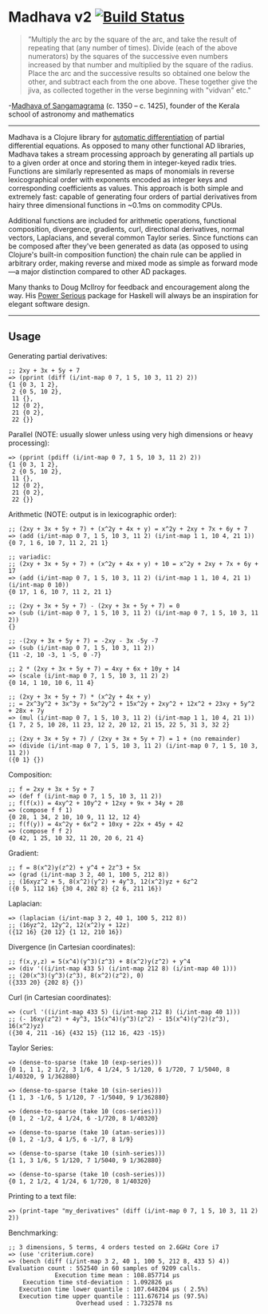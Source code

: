 # Madhava v2 [![Build Status](https://travis-ci.org/Sophia-Gold/Madhava-v2.svg?branch=master)](https://travis-ci.org/Sophia-Gold/Madhava-v2)

>”Multiply the arc by the square of the arc, and take the result of repeating that (any number of times). Divide (each of the above numerators) by the squares of the successive even numbers increased by that number and multiplied by the square of the radius. Place the arc and the successive results so obtained one below the other, and subtract each from the one above. These together give the jiva, as collected together in the verse beginning with "vidvan" etc."

-[Madhava of Sangamagrama](https://en.wikipedia.org/wiki/Madhava_of_Sangamagrama) (c. 1350 – c. 1425), founder of the Kerala school of astronomy and mathematics

---

Madhava is a Clojure library for [automatic differentiation](https://en.wikipedia.org/wiki/Automatic_differentiation) of partial differential equations. As opposed to many other functional AD libraries, Madhava takes a stream processing approach by generating all partials up to a given order at once and storing them in integer-keyed radix tries. Functions are similarly represented as maps of monomials in reverse lexicographical order with exponents encoded as integer keys and corresponding coefficients as values. This approach is both simple and extremely fast: capable of generating four orders of partial derivatives from hairy three dimensional functions in ~0.1ms on commodity CPUs.

Additional functions are included for arithmetic operations, functional composition, divergence, gradients, curl, directional derivatives, normal vectors, Laplacians, and several common Taylor series. Since functions can be composed after they've been generated as data (as opposed to using Clojure's built-in composition function) the chain rule can be applied in arbitrary order, making reverse and mixed mode as simple as forward mode&mdash;a major distinction compared to other AD packages.

Many thanks to Doug McIlroy for feedback and encouragement along the way. His [Power Serious](http://www.cs.dartmouth.edu/~doug/powser.html) package for Haskell will always be an inspiration for elegant software design.

---

## Usage

Generating partial derivatives:

```
;; 2xy + 3x + 5y + 7
=> (pprint (diff (i/int-map 0 7, 1 5, 10 3, 11 2) 2))
{1 {0 3, 1 2},
 2 {0 5, 10 2},
 11 {},
 12 {0 2},
 21 {0 2},
 22 {}}
```

Parallel (NOTE: usually slower unless using very high dimensions or heavy processing):

```
=> (pprint (pdiff (i/int-map 0 7, 1 5, 10 3, 11 2) 2))
{1 {0 3, 1 2},
 2 {0 5, 10 2},
 11 {},
 12 {0 2},
 21 {0 2},
 22 {}}
```

Arithmetic (NOTE: output is in lexicographic order):

```
;; (2xy + 3x + 5y + 7) + (x^2y + 4x + y) = x^2y + 2xy + 7x + 6y + 7
=> (add (i/int-map 0 7, 1 5, 10 3, 11 2) (i/int-map 1 1, 10 4, 21 1))
{0 7, 1 6, 10 7, 11 2, 21 1}

;; variadic:
;; (2xy + 3x + 5y + 7) + (x^2y + 4x + y) + 10 = x^2y + 2xy + 7x + 6y + 17
=> (add (i/int-map 0 7, 1 5, 10 3, 11 2) (i/int-map 1 1, 10 4, 21 1) (i/int-map 0 10))
{0 17, 1 6, 10 7, 11 2, 21 1}

;; (2xy + 3x + 5y + 7) - (2xy + 3x + 5y + 7) = 0
=> (sub (i/int-map 0 7, 1 5, 10 3, 11 2) (i/int-map 0 7, 1 5, 10 3, 11 2))
{}

;; -(2xy + 3x + 5y + 7) = -2xy - 3x -5y -7
=> (sub (i/int-map 0 7, 1 5, 10 3, 11 2))
{11 -2, 10 -3, 1 -5, 0 -7}

;; 2 * (2xy + 3x + 5y + 7) = 4xy + 6x + 10y + 14
=> (scale (i/int-map 0 7, 1 5, 10 3, 11 2) 2)
{0 14, 1 10, 10 6, 11 4}

;; (2xy + 3x + 5y + 7) * (x^2y + 4x + y)
;; = 2x^3y^2 + 3x^3y + 5x^2y^2 + 15x^2y + 2xy^2 + 12x^2 + 23xy + 5y^2 + 28x + 7y
=> (mul (i/int-map 0 7, 1 5, 10 3, 11 2) (i/int-map 1 1, 10 4, 21 1))
{1 7, 2 5, 10 28, 11 23, 12 2, 20 12, 21 15, 22 5, 31 3, 32 2}

;; (2xy + 3x + 5y + 7) / (2xy + 3x + 5y + 7) = 1 + (no remainder)
=> (divide (i/int-map 0 7, 1 5, 10 3, 11 2) (i/int-map 0 7, 1 5, 10 3, 11 2))
({0 1} {})
```

Composition:

```
;; f = 2xy + 3x + 5y + 7
=> (def f (i/int-map 0 7, 1 5, 10 3, 11 2))
;; f(f(x)) = 4xy^2 + 10y^2 + 12xy + 9x + 34y + 28
=> (compose f f 1)
{0 28, 1 34, 2 10, 10 9, 11 12, 12 4}
;; f(f(y)) = 4x^2y + 6x^2 + 10xy + 22x + 45y + 42
=> (compose f f 2)
{0 42, 1 25, 10 32, 11 20, 20 6, 21 4}
```

Gradient:

```
;; f = 8(x^2)y(z^2) + y^4 + 2z^3 + 5x
=> (grad (i/int-map 3 2, 40 1, 100 5, 212 8))
;; (16xyz^2 + 5, 8(x^2)(y^2) + 4y^3, 12(x^2)yz + 6z^2
({0 5, 112 16} {30 4, 202 8} {2 6, 211 16})
```

Laplacian:

```
=> (laplacian (i/int-map 3 2, 40 1, 100 5, 212 8))
;; (16yz^2, 12y^2, 12(x^2)y + 12z)
({12 16} {20 12} {1 12, 210 16})
```

Divergence (in Cartesian coordinates):

```
;; f(x,y,z) = 5(x^4)(y^3)(z^3) + 8(x^2)y(z^2) + y^4
=> (div '((i/int-map 433 5) (i/int-map 212 8) (i/int-map 40 1)))
;; (20(x^3)(y^3)(z^3), 8(x^2)(z^2), 0)
({333 20} {202 8} {})
```

Curl (in Cartesian coordinates):

```
=> (curl '((i/int-map 433 5) (i/int-map 212 8) (i/int-map 40 1)))
;; (- 16xy(z^2) + 4y^3, 15(x^4)(y^3)(z^2) - 15(x^4)(y^2)(z^3), 16(x^2)yz)
({30 4, 211 -16} {432 15} {112 16, 423 -15})
```

Taylor Series:

```
=> (dense-to-sparse (take 10 (exp-series)))
{0 1, 1 1, 2 1/2, 3 1/6, 4 1/24, 5 1/120, 6 1/720, 7 1/5040, 8 1/40320, 9 1/362880}

=> (dense-to-sparse (take 10 (sin-series)))
{1 1, 3 -1/6, 5 1/120, 7 -1/5040, 9 1/362880}

=> (dense-to-sparse (take 10 (cos-series)))
{0 1, 2 -1/2, 4 1/24, 6 -1/720, 8 1/40320}

=> (dense-to-sparse (take 10 (atan-series)))
{0 1, 2 -1/3, 4 1/5, 6 -1/7, 8 1/9}

=> (dense-to-sparse (take 10 (sinh-series)))
{1 1, 3 1/6, 5 1/120, 7 1/5040, 9 1/362880}

=> (dense-to-sparse (take 10 (cosh-series)))
{0 1, 2 1/2, 4 1/24, 6 1/720, 8 1/40320}
```

Printing to a text file:

```
=> (print-tape "my_derivatives" (diff (i/int-map 0 7, 1 5, 10 3, 11 2) 2))
```

Benchmarking:

```
;; 3 dimensions, 5 terms, 4 orders tested on 2.6GHz Core i7 
=> (use 'criterium.core)
=> (bench (diff (i/int-map 3 2, 40 1, 100 5, 212 8, 433 5) 4))
Evaluation count : 552540 in 60 samples of 9209 calls.
             Execution time mean : 108.857714 µs
    Execution time std-deviation : 1.092826 µs
   Execution time lower quantile : 107.648204 µs ( 2.5%)
   Execution time upper quantile : 111.676714 µs (97.5%)
                   Overhead used : 1.732578 ns
```